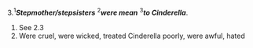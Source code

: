 3.<sup>1</sup>***Stepmother/stepsisters*** <sup>2</sup>***were mean*** <sup>3</sup>***to Cinderella***.
1. See 2.3
2. Were cruel, were wicked, treated Cinderella poorly, were awful, hated
